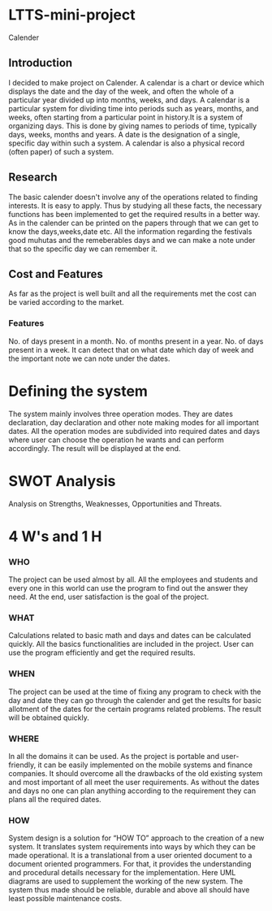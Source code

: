 # LTTS-mini-project 
Calender
## Introduction
 I decided to make project on Calender. A calendar is a chart or device which displays the date and the day of the week, and often the whole of a particular year divided up into months, weeks, and days. A calendar is a particular system for dividing time into periods such as years, months, and weeks, often starting from a particular point in history.It is a system of organizing days. This is done by giving names to periods of time, typically days, weeks, months and years. A date is the designation of a single, specific day within such a system. A calendar is also a physical record (often paper) of such a system.
 ## Research
The basic calender doesn't involve any of the operations related to finding interests. It is easy to apply. Thus by studying all these facts, the necessary functions has been implemented to get the required results in a better way. As in the calender can be printed on the papers through that we can get to know the days,weeks,date etc. All the information regarding the festivals good muhutas and the remeberables days and we can make a note under that so the specific day we can remember it.

## Cost and Features
As far as the project is well built and all the requirements met the cost can be varied according to the market.
### Features
No. of days present in a month.
No. of months present in a year.
No. of days present in a week.
It can detect that on what date which day of week and the important note we can note under the dates. 

# Defining the system

The system mainly involves three operation modes. They are dates declaration,  day declaration  and other note making modes for all important dates. All the operation modes are subdivided into required dates and days where user can choose the operation he wants and can perform accordingly. The result will be displayed at the end.

# SWOT Analysis
Analysis on Strengths, Weaknesses, Opportunities and Threats.

# 4 W's and 1 H
### WHO 
 The project can be used almost by all. All the  employees and students and every one in this world can use the program to find out the answer they need. At the end,  user satisfaction is the goal  of the project.
### WHAT
Calculations related to basic math and days and dates can be calculated quickly. All the basics functionalities are included in the project. User can use the program efficiently and get the required results.

### WHEN
The project can be used at the time of fixing any program to check with the day and date they can go through  the calender
and get the results for basic allotment of the dates for the certain programs related problems. The result will be obtained quickly.

### WHERE
In all the domains it can be used. As the project is portable and user-friendly, it can be easily implemented on the mobile systems and finance companies. It should overcome all the drawbacks of the old existing system and most important of all meet the user requirements. As without the dates and days no one can plan anything according to the requirement they can plans all the required dates.

### HOW
System design is a solution for “HOW TO” approach to the creation of a new system. It translates system requirements into ways by which they can be made operational. It is a translational from a user oriented document to a document oriented programmers. For that, it provides the understanding and procedural details necessary for the implementation. Here UML diagrams are used to supplement the working of the new system. The system thus made should be reliable, durable and above all should have least possible maintenance costs.

